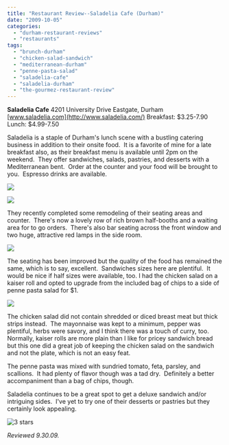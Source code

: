 ```yaml
---
title: "Restaurant Review--Saladelia Cafe (Durham)"
date: "2009-10-05"
categories:
  - "durham-restaurant-reviews"
  - "restaurants"
tags:
  - "brunch-durham"
  - "chicken-salad-sandwich"
  - "mediterranean-durham"
  - "penne-pasta-salad"
  - "saladelia-cafe"
  - "saladelia-durham"
  - "the-gourmez-restaurant-review"
---
```


**Saladelia Cafe** 4201 University Drive Eastgate, Durham [www.saladelia.com](http://www.saladelia.com/) Breakfast: $3.25-7.90 Lunch: $4.99-7.50

Saladelia is a staple of Durham's lunch scene with a bustling catering business in addition to their onsite food.  It is a favorite of mine for a late breakfast also, as their breakfast menu is available until 2pm on the weekend.  They offer sandwiches, salads, pastries, and desserts with a Mediterranean bent.  Order at the counter and your food will be brought to you.  Espresso drinks are available.

![](http://www.thegourmez.com/gourmez/photos/saladeliacase1.jpg)

![](http://www.thegourmez.com/gourmez/photos/saladeliacase2.jpg)

They recently completed some remodeling of their seating areas and counter.  There's now a lovely row of rich brown half-booths and a waiting area for to go orders.  There's also bar seating across the front window and two huge, attractive red lamps in the side room.

![](http://www.thegourmez.com/gourmez/photos/saladelia.jpg)

The seating has been improved but the quality of the food has remained the same, which is to say, excellent.  Sandwiches sizes here are plentiful.  It would be nice if half sizes were available, too. I had the chicken salad on a kaiser roll and opted to upgrade from the included bag of chips to a side of penne pasta salad for $1.

![](http://www.thegourmez.com/gourmez/photos/saladeliasandwich.jpg)

The chicken salad did not contain shredded or diced breast meat but thick strips instead.  The mayonnaise was kept to a minimum, pepper was plentiful, herbs were savory, and I think there was a touch of curry, too.  Normally, kaiser rolls are more plain than I like for pricey sandwich bread but this one did a great job of keeping the chicken salad on the sandwich and not the plate, which is not an easy feat.

The penne pasta was mixed with sundried tomato, feta, parsley, and scallions.  It had plenty of flavor though was a tad dry.  Definitely a better accompaniment than a bag of chips, though.

Saladelia continues to be a great spot to get a deluxe sandwich and/or intriguing sides.  I've yet to try one of their desserts or pastries but they certainly look appealing.




<div class="caption">

![3 stars](http://s3.amazonaws.com/thegourmez-wpmedia/2009/02/rating_avocado1.gif "rating_avocado1")</div>


_Reviewed 9.30.09._
